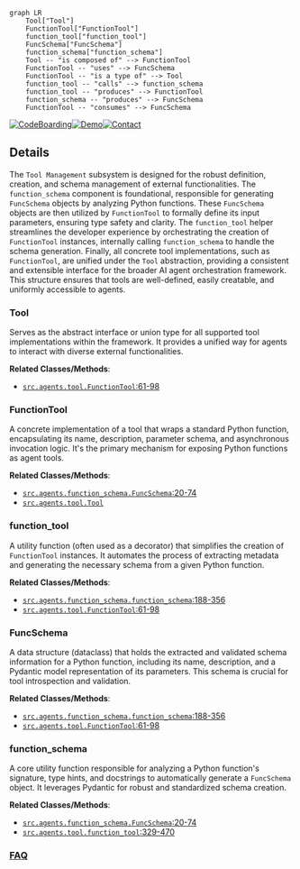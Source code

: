 ```mermaid
graph LR
    Tool["Tool"]
    FunctionTool["FunctionTool"]
    function_tool["function_tool"]
    FuncSchema["FuncSchema"]
    function_schema["function_schema"]
    Tool -- "is composed of" --> FunctionTool
    FunctionTool -- "uses" --> FuncSchema
    FunctionTool -- "is a type of" --> Tool
    function_tool -- "calls" --> function_schema
    function_tool -- "produces" --> FunctionTool
    function_schema -- "produces" --> FuncSchema
    FunctionTool -- "consumes" --> FuncSchema
```

[![CodeBoarding](https://img.shields.io/badge/Generated%20by-CodeBoarding-9cf?style=flat-square)](https://github.com/CodeBoarding/GeneratedOnBoardings)[![Demo](https://img.shields.io/badge/Try%20our-Demo-blue?style=flat-square)](https://www.codeboarding.org/demo)[![Contact](https://img.shields.io/badge/Contact%20us%20-%20contact@codeboarding.org-lightgrey?style=flat-square)](mailto:contact@codeboarding.org)

## Details

The `Tool Management` subsystem is designed for the robust definition, creation, and schema management of external functionalities. The `function_schema` component is foundational, responsible for generating `FuncSchema` objects by analyzing Python functions. These `FuncSchema` objects are then utilized by `FunctionTool` to formally define its input parameters, ensuring type safety and clarity. The `function_tool` helper streamlines the developer experience by orchestrating the creation of `FunctionTool` instances, internally calling `function_schema` to handle the schema generation. Finally, all concrete tool implementations, such as `FunctionTool`, are unified under the `Tool` abstraction, providing a consistent and extensible interface for the broader AI agent orchestration framework. This structure ensures that tools are well-defined, easily creatable, and uniformly accessible to agents.

### Tool
Serves as the abstract interface or union type for all supported tool implementations within the framework. It provides a unified way for agents to interact with diverse external functionalities.


**Related Classes/Methods**:

- <a href="https://github.com/openai/openai-agents-python/blob/main/src/agents/tool.py#L61-L98" target="_blank" rel="noopener noreferrer">`src.agents.tool.FunctionTool`:61-98</a>


### FunctionTool
A concrete implementation of a tool that wraps a standard Python function, encapsulating its name, description, parameter schema, and asynchronous invocation logic. It's the primary mechanism for exposing Python functions as agent tools.


**Related Classes/Methods**:

- <a href="https://github.com/openai/openai-agents-python/blob/main/src/agents/function_schema.py#L20-L74" target="_blank" rel="noopener noreferrer">`src.agents.function_schema.FuncSchema`:20-74</a>
- <a href="https://github.com/openai/openai-agents-python/blob/main/src/agents/tool.py" target="_blank" rel="noopener noreferrer">`src.agents.tool.Tool`</a>


### function_tool
A utility function (often used as a decorator) that simplifies the creation of `FunctionTool` instances. It automates the process of extracting metadata and generating the necessary schema from a given Python function.


**Related Classes/Methods**:

- <a href="https://github.com/openai/openai-agents-python/blob/main/src/agents/function_schema.py#L188-L356" target="_blank" rel="noopener noreferrer">`src.agents.function_schema.function_schema`:188-356</a>
- <a href="https://github.com/openai/openai-agents-python/blob/main/src/agents/tool.py#L61-L98" target="_blank" rel="noopener noreferrer">`src.agents.tool.FunctionTool`:61-98</a>


### FuncSchema
A data structure (dataclass) that holds the extracted and validated schema information for a Python function, including its name, description, and a Pydantic model representation of its parameters. This schema is crucial for tool introspection and validation.


**Related Classes/Methods**:

- <a href="https://github.com/openai/openai-agents-python/blob/main/src/agents/function_schema.py#L188-L356" target="_blank" rel="noopener noreferrer">`src.agents.function_schema.function_schema`:188-356</a>
- <a href="https://github.com/openai/openai-agents-python/blob/main/src/agents/tool.py#L61-L98" target="_blank" rel="noopener noreferrer">`src.agents.tool.FunctionTool`:61-98</a>


### function_schema
A core utility function responsible for analyzing a Python function's signature, type hints, and docstrings to automatically generate a `FuncSchema` object. It leverages Pydantic for robust and standardized schema creation.


**Related Classes/Methods**:

- <a href="https://github.com/openai/openai-agents-python/blob/main/src/agents/function_schema.py#L20-L74" target="_blank" rel="noopener noreferrer">`src.agents.function_schema.FuncSchema`:20-74</a>
- <a href="https://github.com/openai/openai-agents-python/blob/main/src/agents/tool.py#L329-L470" target="_blank" rel="noopener noreferrer">`src.agents.tool.function_tool`:329-470</a>




### [FAQ](https://github.com/CodeBoarding/GeneratedOnBoardings/tree/main?tab=readme-ov-file#faq)